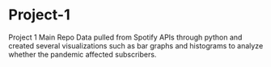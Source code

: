 # Project-1
Project 1 Main Repo
Data pulled from Spotify APIs through python and created several visualizations such as bar graphs and histograms to analyze whether the pandemic affected subscribers.  
